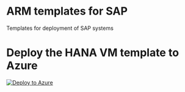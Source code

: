 # ARM templates for SAP
Templates for deployment of SAP systems

# Deploy the HANA VM template to Azure
[![Deploy to Azure](https://azuredeploy.net/deploybutton.png)](https://portal.azure.com/#create/Microsoft.Template/uri/https%3A%2F%2Fraw.githubusercontent.com%2Fdohughes-msft%2Fsap%2Fmaster%2Farm%2Fvm%2Fvm_hana.json)
